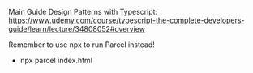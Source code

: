 Main Guide Design Patterns with Typescript:
https://www.udemy.com/course/typescript-the-complete-developers-guide/learn/lecture/34808052#overview

Remember to use npx to run Parcel instead!
- npx parcel index.html
